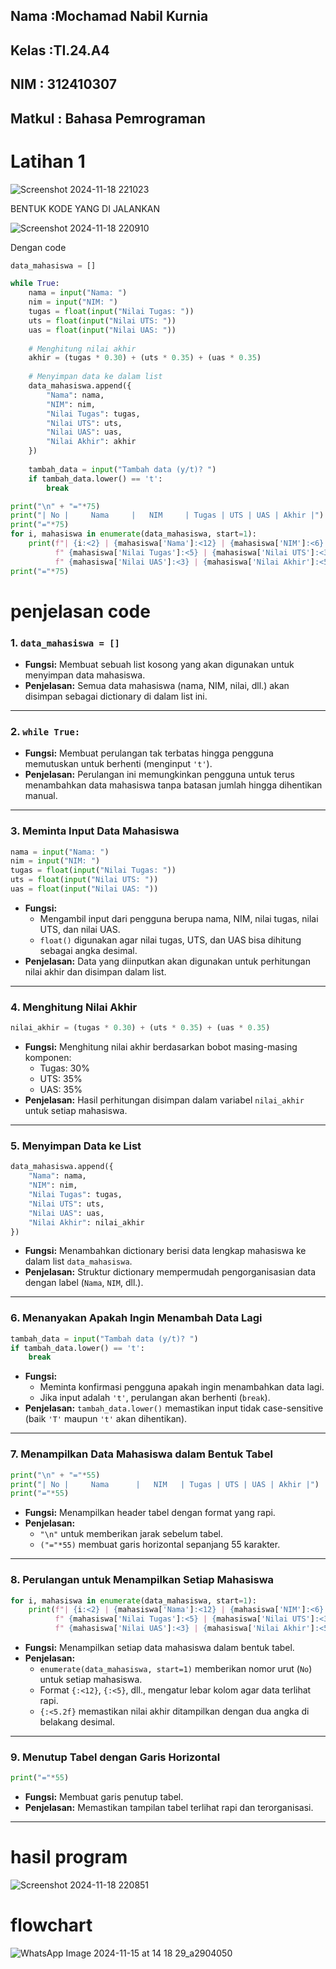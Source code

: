 ## Nama    :Mochamad Nabil Kurnia
## Kelas   :TI.24.A4
## NIM     : 312410307
## Matkul  : Bahasa Pemrograman


# Latihan 1

![Screenshot 2024-11-18 221023](https://github.com/user-attachments/assets/17982655-03d1-4e48-99fd-d0fe01183c50)


BENTUK KODE YANG DI JALANKAN

![Screenshot 2024-11-18 220910](https://github.com/user-attachments/assets/16b19730-7de0-468f-9196-baa891fa65ec)

Dengan code

```python
data_mahasiswa = []

while True:
    nama = input("Nama: ")
    nim = input("NIM: ")
    tugas = float(input("Nilai Tugas: "))
    uts = float(input("Nilai UTS: "))
    uas = float(input("Nilai UAS: "))
    
    # Menghitung nilai akhir
    akhir = (tugas * 0.30) + (uts * 0.35) + (uas * 0.35)
    
    # Menyimpan data ke dalam list
    data_mahasiswa.append({
        "Nama": nama,
        "NIM": nim,
        "Nilai Tugas": tugas,
        "Nilai UTS": uts,
        "Nilai UAS": uas,
        "Nilai Akhir": akhir
    })
    
    tambah_data = input("Tambah data (y/t)? ")
    if tambah_data.lower() == 't':
        break

print("\n" + "="*75)
print("| No |     Nama     |   NIM     | Tugas | UTS | UAS | Akhir |")
print("="*75)
for i, mahasiswa in enumerate(data_mahasiswa, start=1):
    print(f"| {i:<2} | {mahasiswa['Nama']:<12} | {mahasiswa['NIM']:<6} |"
          f" {mahasiswa['Nilai Tugas']:<5} | {mahasiswa['Nilai UTS']:<3} |"
          f" {mahasiswa['Nilai UAS']:<3} | {mahasiswa['Nilai Akhir']:<5.2f} |")
print("="*75)
````

# penjelasan code


### 1. **`data_mahasiswa = []`**
   - **Fungsi:** Membuat sebuah list kosong yang akan digunakan untuk menyimpan data mahasiswa.
   - **Penjelasan:** Semua data mahasiswa (nama, NIM, nilai, dll.) akan disimpan sebagai dictionary di dalam list ini.

---

### 2. **`while True:`**
   - **Fungsi:** Membuat perulangan tak terbatas hingga pengguna memutuskan untuk berhenti (menginput `'t'`).
   - **Penjelasan:** Perulangan ini memungkinkan pengguna untuk terus menambahkan data mahasiswa tanpa batasan jumlah hingga dihentikan manual.

---

### 3. **Meminta Input Data Mahasiswa**
   ```python
   nama = input("Nama: ")
   nim = input("NIM: ")
   tugas = float(input("Nilai Tugas: "))
   uts = float(input("Nilai UTS: "))
   uas = float(input("Nilai UAS: "))
   ```
   - **Fungsi:**
     - Mengambil input dari pengguna berupa nama, NIM, nilai tugas, nilai UTS, dan nilai UAS.
     - `float()` digunakan agar nilai tugas, UTS, dan UAS bisa dihitung sebagai angka desimal.
   - **Penjelasan:** Data yang diinputkan akan digunakan untuk perhitungan nilai akhir dan disimpan dalam list.

---

### 4. **Menghitung Nilai Akhir**
   ```python
   nilai_akhir = (tugas * 0.30) + (uts * 0.35) + (uas * 0.35)
   ```
   - **Fungsi:** Menghitung nilai akhir berdasarkan bobot masing-masing komponen:
     - Tugas: 30%
     - UTS: 35%
     - UAS: 35%
   - **Penjelasan:** Hasil perhitungan disimpan dalam variabel `nilai_akhir` untuk setiap mahasiswa.

---

### 5. **Menyimpan Data ke List**
   ```python
   data_mahasiswa.append({
       "Nama": nama,
       "NIM": nim,
       "Nilai Tugas": tugas,
       "Nilai UTS": uts,
       "Nilai UAS": uas,
       "Nilai Akhir": nilai_akhir
   })
   ```
   - **Fungsi:** Menambahkan dictionary berisi data lengkap mahasiswa ke dalam list `data_mahasiswa`.
   - **Penjelasan:** Struktur dictionary mempermudah pengorganisasian data dengan label (`Nama`, `NIM`, dll.).

---

### 6. **Menanyakan Apakah Ingin Menambah Data Lagi**
   ```python
   tambah_data = input("Tambah data (y/t)? ")
   if tambah_data.lower() == 't':
       break
   ```
   - **Fungsi:**
     - Meminta konfirmasi pengguna apakah ingin menambahkan data lagi.
     - Jika input adalah `'t'`, perulangan akan berhenti (`break`).
   - **Penjelasan:** `tambah_data.lower()` memastikan input tidak case-sensitive (baik `'T'` maupun `'t'` akan dihentikan).

---

### 7. **Menampilkan Data Mahasiswa dalam Bentuk Tabel**
   ```python
   print("\n" + "="*55)
   print("| No |     Nama      |   NIM   | Tugas | UTS | UAS | Akhir |")
   print("="*55)
   ```
   - **Fungsi:** Menampilkan header tabel dengan format yang rapi.
   - **Penjelasan:** 
     - `"\n"` untuk memberikan jarak sebelum tabel.
     - `("="*55)` membuat garis horizontal sepanjang 55 karakter.

---

### 8. **Perulangan untuk Menampilkan Setiap Mahasiswa**
   ```python
   for i, mahasiswa in enumerate(data_mahasiswa, start=1):
       print(f"| {i:<2} | {mahasiswa['Nama']:<12} | {mahasiswa['NIM']:<6} |"
             f" {mahasiswa['Nilai Tugas']:<5} | {mahasiswa['Nilai UTS']:<3} |"
             f" {mahasiswa['Nilai UAS']:<3} | {mahasiswa['Nilai Akhir']:<5.2f} |")
   ```
   - **Fungsi:** Menampilkan setiap data mahasiswa dalam bentuk tabel.
   - **Penjelasan:** 
     - `enumerate(data_mahasiswa, start=1)` memberikan nomor urut (`No`) untuk setiap mahasiswa.
     - Format `{:<12}`, `{:<5}`, dll., mengatur lebar kolom agar data terlihat rapi.
     - `{:<5.2f}` memastikan nilai akhir ditampilkan dengan dua angka di belakang desimal.

---

### 9. **Menutup Tabel dengan Garis Horizontal**
   ```python
   print("="*55)
   ```
   - **Fungsi:** Membuat garis penutup tabel.
   - **Penjelasan:** Memastikan tampilan tabel terlihat rapi dan terorganisasi.

--- 


# hasil program

![Screenshot 2024-11-18 220851](https://github.com/user-attachments/assets/c76c7864-7621-4d03-804e-e4c0022e4401)

# flowchart

![WhatsApp Image 2024-11-15 at 14 18 29_a2904050](https://github.com/user-attachments/assets/2006ec04-d822-4ca7-87c8-ec8f999300c0)

